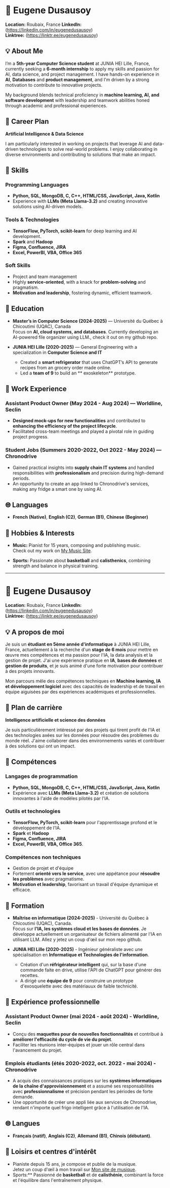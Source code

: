 # 👋 Eugene Dusausoy

**Location:** Roubaix, France
**LinkedIn:** (https://linkedin.com/in/eugenedusausoy)  
**Linktree:** (https://linktr.ee/eugenedusausoy)

## 💡 About Me

I’m a **5th-year Computer Science student** at JUNIA HEI Lille, France, currently seeking a **6-month internship** to apply my skills and passion for AI, data science, and project management. I have hands-on experience in **AI**, **Databases** and **product management**, and I'm driven by a strong motivation to contribute to innovative projects.

My background blends technical proficiency in **machine learning, AI, and software development** with leadership and teamwork abilities honed through academic and professional experiences.

## 🎯 Career Plan

**Artificial Intelligence & Data Science**

I am particularly interested in working on projects that leverage AI and data-driven technologies to solve real-world problems. I enjoy collaborating in diverse environments and contributing to solutions that make an impact.

## 🔧 Skills

### Programming Languages
- **Python, SQL, MongoDB, C, C++, HTML/CSS, JavaScript, Java, Kotlin**
- Experience with **LLMs (Meta Llama-3.2)** and creating innovative solutions using AI-driven models.

### Tools & Technologies
- **TensorFlow, PyTorch, scikit-learn** for deep learning and AI development.
- **Spark** and **Hadoop**
- **Figma, Confluence, JIRA**
- **Excel, PowerBI, VBA, Office 365**

### Soft Skills
- Project and team management
- Highly **service-oriented**, with a knack for **problem-solving** and pragmatism.
- **Motivation and leadership**, fostering dynamic, efficient teamwork.

## 🏫 Education

- **Master’s in Computer Science (2024-2025)** — Université du Québec à Chicoutimi (UQAC), Canada  
  Focus on **AI, cloud systems, and databases**. Currently developing an AI-powered file organizer using LLM., check it out on my github repo.
  
- **JUNIA HEI Lille (2020-2025)** — General Engineering with a specialization in **Computer Science and IT**  
  - Created a **smart refrigerator** that uses ChatGPT’s API to generate recipes from an grocery order made online.
  - Led a **team of 9** to build an ** exoskeleton** prototype.

## 💼 Work Experience

### Assistant Product Owner (May 2024 - Aug 2024) — **Worldline, Seclin**
- **Designed mock-ups for new functionalities** and contributed to **enhancing the efficiency of the project lifecycle**.  
- Facilitated cross-team meetings and played a pivotal role in guiding project progress.

### Student Jobs (Summers 2020-2022, Oct 2022 - May 2024) — **Chronodrive**
- Gained practical insights into **supply chain IT systems** and handled responsibilities with **professionalism** and precision during high-demand periods.
- An opportunity to create an app linked to Chronodrive's services, making any fridge a smart one by using AI.

## 🌐 Languages
- **French (Native)**, **English (C2)**, **German (B1)**, **Chinese (Beginner)**

## 🎵 Hobbies & Interests
- **Music:** Pianist for 15 years, composing and publishing music.  
  Check out my work on [My Music Site](http://linktr.ee/eugenedusausoy).

- **Sports:** Passionate about **basketball** and **calisthenics**, combining strength and balance in physical training.

---

# 👋 Eugene Dusausoy

**Location:** Roubaix, France
**LinkedIn:** (https://linkedin.com/in/eugenedusausoy)  
**Linktree:** (https://linktr.ee/eugenedusausoy)

## 💡 A propos de moi

Je suis un **étudiant en 5ème année d'informatique** à JUNIA HEI Lille, France, actuellement à la recherche d'un **stage de 6 mois** pour mettre en œuvre mes compétences et ma passion pour l'IA, la data analysis et la gestion de projet. J'ai une expérience pratique en **IA**, **bases de données** et **gestion de produits**, et je suis animé d'une forte motivation pour contribuer à des projets innovants.

Mon parcours mêle des compétences techniques en **Machine learning, IA et développement logiciel** avec des capacités de leadership et de travail en équipe aiguisées par des expériences académiques et professionnelles.

## 🎯 Plan de carrière

**Intelligence artificielle et science des données**

Je suis particulièrement intéressé par des projets qui tirent profit de l'IA et des technologies axées sur les données pour résoudre des problèmes du monde réel. J'aime collaborer dans des environnements variés et contribuer à des solutions qui ont un impact.

## 🔧 Compétences

### Langages de programmation
- **Python, SQL, MongoDB, C, C++, HTML/CSS, JavaScript, Java, Kotlin**
- Expérience avec **LLMs (Meta Llama-3.2)** et création de solutions innovantes à l'aide de modèles pilotés par l'IA.

### Outils et technologies
- **TensorFlow, PyTorch, scikit-learn** pour l'apprentissage profond et le développement de l'IA.
- **Spark** et **Hadoop**
- **Figma, Confluence, JIRA**
- **Excel, PowerBI, VBA, Office 365**.

### Compétences non techniques
- Gestion de projet et d'équipe
- Fortement **orienté vers le service**, avec une appétance pour **résoudre les problèmes** avec pragmatisme.
- **Motivation et leadership**, favorisant un travail d'équipe dynamique et efficace.

## 🏫 Formation

- **Maîtrise en informatique (2024-2025)** - Université du Québec à Chicoutimi (UQAC), Canada.  
  Focus sur **l'IA, les systèmes cloud et les bases de données**. Je développe actuellement un organisateur de fichiers alimenté par l'IA en utilisant LLM. Allez y jetez un coup d'œil sur mon repo github.
  
- **JUNIA HEI Lille (2020-2025)** - Ingénieur généraliste avec une spécialisation en **Informatique et Technologies de l'information**.  
  - Création d'un **réfrigérateur intelligent** qui, sur la base d'une commande faite en drive, utilise l'API de ChatGPT pour générer des recettes.
  - A dirigé une **équipe de 9** pour construire un prototype d'exosquelette avec des matériauux de faible technicité.

## 💼 Expérience professionnelle

### Assistant Product Owner (mai 2024 - août 2024) - **Worldline, Seclin**
- Conçu des **maquettes pour de nouvelles fonctionnalités** et contribué à **améliorer l'efficacité du cycle de vie du projet**.  
- Faciliter les réunions inter-équipes et jouer un rôle central dans l'avancement du projet.

### Emplois étudiants (étés 2020-2022, oct. 2022 - mai 2024) - **Chronodrive**
- A acquis des connaissances pratiques sur les **systèmes informatiques de la chaîne d'approvisionnement** et a assumé ses responsabilités avec **professionnalisme** et précision pendant les périodes de forte demande.
- Une opportunité de créer une appli liée aux services de Chronodrive, rendant n'importe quel frigo intelligent grâce à l'utilisation de l'IA.

## 🌐 Langues
- **Français (natif)**, **Anglais (C2)**, **Allemand (B1)**, **Chinois (débutant)**.

## 🎵 Loisirs et centres d'intérêt
- Pianiste depuis 15 ans, je compose et publie de la musique.  
  Jetez un coup d'œil à mon travail sur [Mon site de musique](http://linktr.ee/eugenedusausoy).
- Sports:** Passionné de **basketball** et de **calisthénie**, combinant la force et l'équilibre dans l'entraînement physique.
